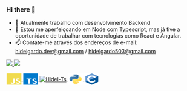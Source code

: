 ### Hi there 👋

- 🔭 Atualmente trabalho com desenvolvimento Backend
- 🌱 Estou me aperfeiçoando em Node com Typescript, mas já tive a oportunidade de trabalhar com tecnologias como React e Angular. 
- 📫 Contate-me através dos endereços de e-mail: hidelgardo.dev@gmail.com / hidelgardo503@gmail.com 

 <div>
  <a href="https://github.com/hidelr090">
  <img height="180em" src="https://github-readme-stats.vercel.app/api?username=hidelr090&show_icons=true&theme=monokai&include_all_commits=true&count_private=true"/>
  <img height="180em" src="https://github-readme-stats.vercel.app/api/top-langs/?username=hidelr090&layout=compact&langs_count=7&theme=monokai"/>
</div>
  
<div style="display: inline_block"><br>
  <img align="center" alt="Hidel-Js" height="30" width="40" src="https://raw.githubusercontent.com/devicons/devicon/master/icons/javascript/javascript-plain.svg">
  <img align="center" alt="Hidel-Ts" height="30" width="40" src="https://raw.githubusercontent.com/devicons/devicon/master/icons/typescript/typescript-plain.svg">
  <img align="center" alt="Hidel-Ts" height="30" width="40" src="https://raw.githubusercontent.com/devicons/devicon/master/icons/node/node-original.svg">
  <img align="center" alt="Hidel-Python" height="30" width="40" src="https://raw.githubusercontent.com/devicons/devicon/master/icons/python/python-original.svg">
  <img align="center" alt="Hidel-C" height="30" width="40" src="https://raw.githubusercontent.com/devicons/devicon/master/icons/c/c-original.svg">
</div>
